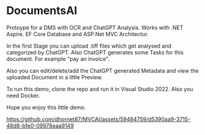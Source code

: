 # DocumentsAI

Protoype for a DMS with OCR and ChatGPT Analysis. Works with .NET Aspire. EF Core Database and ASP.Net MVC Architectur.

In the first Stage you can upload .tiff files which get analysed and categorized by ChatGPT. Also ChatGPT generates some Tasks for this document. For example "pay an invoice".

Also you can edit/delete/add the ChatGPT generated Metadata and view the uploaded Document in a little Preview.

To run this demo, clone the repo and run it in Visual Studio 2022. Also you need Docker. 

Hope you enjoy this little demo.



https://github.com/dhornet87/MVCAI/assets/59484759/d5390aa9-3715-48d8-bfe0-09978eaa9149

